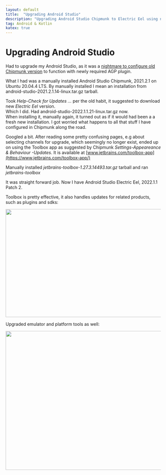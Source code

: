 ```yaml
---
layout: default
title:  "Upgrading Android Studio"
description: "Upgrading Android Studio Chipmunk to Electric Eel using new Toolbox app"
tag: Android & Kotlin
katex: true
---
```

# Upgrading Android Studio

Had to upgrade my Android Studio, as it was a [nightmare to configure old Chipmunk version]( ../../../2023/03/09/agp-gradle-as-versioncompatibility.html) to function with newly required AGP plugin.

What I had was a manually installed Android Studio Chipmunk, 2021.2.1 on Ubuntu 20.04.4 LTS. By manually installed I mean an installation from android-studio-2021.2.1.14-linux.tar.gz tarball. 

Took *Help-Check for Updates ...* per the old habit, it suggested to download new *Electric Eel* version.  
Which I did. Had android-studio-2022.1.1.21-linux.tar.gz now.  
When installing it, manually again, it turned out as if it would had been a a fresh new installation. I got worried what happens to all that stuff I have configured in Chipmunk along the road.

Googled a bit. After reading some pretty confusing pages, e.g about selecting channels for upgrade, which seemingly no longer exist, ended up on using the Toolbox app as suggested by Chipmunk *Settings-Appeareance & Behaviour -Updates*. It is available at [www.jetbrains.com/toolbox-app](https://www.jetbrains.com/toolbox-app/)

Manually installed *jetbrains-toolbox-1.27.3.14493.tar.gz* tarball and ran *jetbrains-toolbox*

It was straight forward job. Now I have Android Studio Electric Eel, 2022.1.1 Patch 2.

Toolbox is pretty effective, it also handles updates for related products, such as plugins and sdks:

<p style="text-align:center;">
<img src="../../../img/2023-03-12-upgrading-android-studio/eel_chk_updates.png" width="550" height="350"/>
</p>

Upgraded emulator and platform tools as well:

<p style="text-align:center;">
<img src="../../../img/2023-03-12-upgrading-android-studio/eel_tools_update.png" width="600" height="450"/>
</p>
